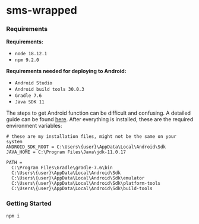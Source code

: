 # sms-wrapped

### Requirements

**Requirements:**
* `node 18.12.1`
* `npm 9.2.0`

**Requirements needed for deploying to Android:**
* `Android Studio`
* `Android build tools 30.0.3`
* `Gradle 7.6`
* `Java SDK 11`

The steps to get Android function can be difficult and confusing. A detailed guide can be found [here](https://cordova.apache.org/docs/en/11.x/guide/platforms/android/). After everything is installed, these are the required environment variables:
```
# these are my installation files, might not be the same on your system
ANDROID_SDK_ROOT = C:\Users\{user}\AppData\Local\Android\Sdk
JAVA_HOME = C:\Program Files\Java\jdk-11.0.17

PATH = 
  C:\Program Files\Gradle\gradle-7.6\bin
  C:\Users\{user}\AppData\Local\Android\Sdk
  C:\Users\{user}\AppData\Local\Android\Sdk\emulator
  C:\Users\{user}\AppData\Local\Android\Sdk\platform-tools
  C:\Users\{user}\AppData\Local\Android\Sdk\build-tools
```

### Getting Started

```bash
npm i
```
